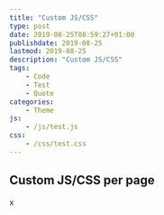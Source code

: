 ```yaml
---
title: "Custom JS/CSS"
type: post
date: 2019-08-25T08:59:27+01:00
publishdate: 2019-08-25
lastmod: 2019-08-25
description: "Custom JS/CSS"
tags:
    - Code
    - Test
    - Quote
categories:
    - Theme
js:
    - /js/test.js
css:
    - /css/test.css
---
```


## Custom JS/CSS per page

x
